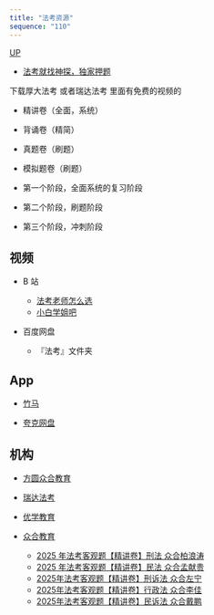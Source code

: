 ```yaml
---
title: "法考资源"
sequence: "110"
---
```


[UP](/law/law-index.html)


- [法考就找神探，独家押题](http://sifalianmemg.ysepan.com/)

下载厚大法考 或者瑞达法考 里面有免费的视频的

- 精讲卷（全面，系统）
- 背诵卷（精简）
- 真题卷（刷题）
- 模拟题卷（刷题）

- 第一个阶段，全面系统的复习阶段
- 第二个阶段，刷题阶段
- 第三个阶段，冲刺阶段

## 视频

- B 站
    - [法考老师怎么选](https://www.bilibili.com/video/BV1oJndeFEHe/)
    - [小白学姐吧](https://space.bilibili.com/33578813)

- 百度网盘
  - 『法考』文件夹

## App

- [竹马](https://zhumavip.com/w/about)

- [夸克网盘](https://pan.quark.cn/s/98d9b615dc94#/list/share)

## 机构

- [方圆众合教育](https://www.zhongheschool.com/)
- [瑞达法考](https://www.ruidaedu.com/)
- [优学教育](https://youxuejiaoyu.net/)

- [众合教育](https://space.bilibili.com/417302260)
    - [2025 年法考客观题【精讲卷】刑法 众合柏浪涛](https://www.bilibili.com/video/BV1r8mxYNECZ/)
    - [2025 年法考客观题【精讲卷】民法 众合孟献贵](https://www.bilibili.com/video/BV1hsSvY7Ev1/)
    - [2025年法考客观题【精讲卷】刑诉法 众合左宁](https://www.bilibili.com/video/BV14jrrYBExd/)
    - [2025年法考客观题【精讲卷】行政法 众合李佳](https://www.bilibili.com/video/BV1Tyc1eeExu/)
    - [2025年法考客观题【精讲卷】民诉法 众合戴鹏](https://www.bilibili.com/video/BV1F1w3efEwf/)
